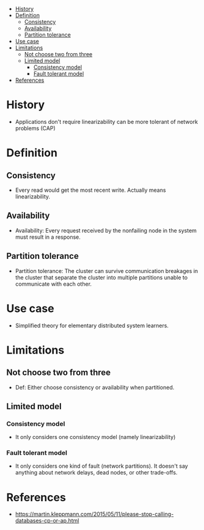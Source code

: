 - [History](#history)
- [Definition](#definition)
  - [Consistency](#consistency)
  - [Availability](#availability)
  - [Partition tolerance](#partition-tolerance)
- [Use case](#use-case)
- [Limitations](#limitations)
  - [Not choose two from three](#not-choose-two-from-three)
  - [Limited model](#limited-model)
    - [Consistency model](#consistency-model)
    - [Fault tolerant model](#fault-tolerant-model)
- [References](#references)

# History
* Applications don't require linearizability can be more tolerant of network problems \(CAP\)

# Definition
## Consistency
* Every read would get the most recent write. Actually means linearizability. 

## Availability
* Availability: Every request received by the nonfailing node in the system must result in a response. 

## Partition tolerance
* Partition tolerance: The cluster can survive communication breakages in the cluster that separate the cluster into multiple partitions unable to communicate with each other. 

# Use case
* Simplified theory for elementary distributed system learners. 

# Limitations
## Not choose two from three
* Def: Either choose consistency or availability when partitioned. 

## Limited model
### Consistency model
* It only considers one consistency model \(namely linearizability\) 

### Fault tolerant model
* It only considers one kind of fault \(network partitions\). It doesn't say anything about network delays, dead nodes, or other trade-offs. 

# References
* https://martin.kleppmann.com/2015/05/11/please-stop-calling-databases-cp-or-ap.html